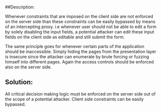 ##Description:

Whenever constraints that are imposed on the client side are not enforced on the server side than
these constraints can be easily bypassed by means of an intercepting proxy. i.e whenever user should not 
be able to edit a form by solely disabling the input fields, a potential attacker can edit these input 
fields on the client side as editable and still submit the form.

The same principle goes for whenever certain parts of the application should be inaccessible. Simply hiding
the pages from the presentation layer is insecure since the attacker can enumerate by brute forcing or
fuzzing himself into different pages. Again the access controls should be enforced also on the server side.  

## Solution:

All critical decision making logic must be enforced on the server side out of the scope of a potential 
attacker. Client side constraints can be easily bypassed.
